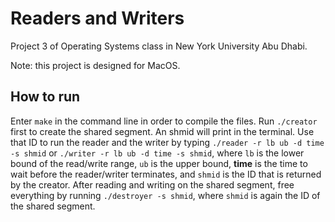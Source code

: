 # Readers and Writers
Project 3 of Operating Systems class in New York University Abu Dhabi.

Note: this project is designed for MacOS.

## How to run
Enter `make` in the command line in order to compile the files. Run `./creator`
first to create the shared segment. An shmid will print in the terminal. Use
that ID to run the reader and the writer by typing `./reader -r lb ub -d time
-s shmid` or `./writer -r lb ub -d time -s shmid`, where `lb` is the lower
bound of the read/write range, `ub` is the upper bound, **time** is the time
to wait before the reader/writer terminates, and `shmid` is the ID that is
returned by the creator. After reading and writing on the shared segment, free
everything by running `./destroyer -s shmid`, where `shmid` is again the ID
of the shared segment.
